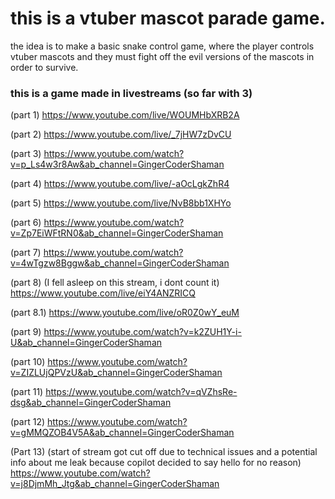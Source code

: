 # this is a vtuber mascot parade game.

the idea is to make a basic snake control game, where the player controls 
vtuber mascots and they must fight off the evil versions of the mascots
in order to survive.

### this is a game made in livestreams (so far with 3)
(part 1)
https://www.youtube.com/live/WOUMHbXRB2A

(part 2)
https://www.youtube.com/live/_7jHW7zDvCU

(part 3)
https://www.youtube.com/watch?v=p_Ls4w3r8Aw&ab_channel=GingerCoderShaman

(part 4)
https://www.youtube.com/live/-aOcLgkZhR4

(part 5)
https://www.youtube.com/live/NvB8bb1XHYo

(part 6)
https://www.youtube.com/watch?v=Zp7EiWFtRN0&ab_channel=GingerCoderShaman

(part 7)
https://www.youtube.com/watch?v=4wTgzw8Bggw&ab_channel=GingerCoderShaman

(part 8) (I fell asleep on this stream, i dont count it)
https://www.youtube.com/live/eiY4ANZRICQ

(part 8.1)
https://www.youtube.com/live/oR0Z0wY_euM

(part 9)
https://www.youtube.com/watch?v=k2ZUH1Y-i-U&ab_channel=GingerCoderShaman

(part 10)
https://www.youtube.com/watch?v=ZIZLUjQPVzU&ab_channel=GingerCoderShaman

(part 11)
https://www.youtube.com/watch?v=qVZhsRe-dsg&ab_channel=GingerCoderShaman

(part 12)
https://www.youtube.com/watch?v=gMMQZOB4V5A&ab_channel=GingerCoderShaman

(Part 13)
(start of stream got cut off due to technical issues and a potential info about me leak because copilot decided to say hello for no reason)
https://www.youtube.com/watch?v=j8DjmMh_Jtg&ab_channel=GingerCoderShaman